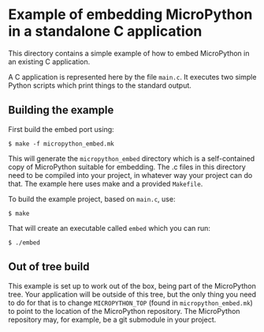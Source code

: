 Example of embedding MicroPython in a standalone C application
==============================================================

This directory contains a simple example of how to embed MicroPython in an
existing C application.

A C application is represented here by the file `main.c`.  It executes two
simple Python scripts which print things to the standard output.

Building the example
--------------------

First build the embed port using:

    $ make -f micropython_embed.mk

This will generate the `micropython_embed` directory which is a self-contained
copy of MicroPython suitable for embedding.  The .c files in this directory need
to be compiled into your project, in whatever way your project can do that.  The
example here uses make and a provided `Makefile`.

To build the example project, based on `main.c`, use:

    $ make

That will create an executable called `embed` which you can run:

    $ ./embed

Out of tree build
-----------------

This example is set up to work out of the box, being part of the MicroPython
tree.  Your application will be outside of this tree, but the only thing you
need to do for that is to change `MICROPYTHON_TOP` (found in `micropython_embed.mk`)
to point to the location of the MicroPython repository.  The MicroPython
repository may, for example, be a git submodule in your project.
